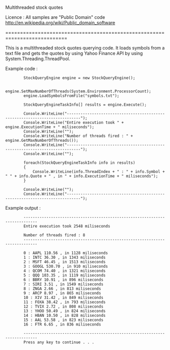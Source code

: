 Multithreaded stock quotes

Licence : All samples are "Public Domain" code 
http://en.wikipedia.org/wiki/Public_domain_software

===========================================================================

This is a multithreaded stock quotes querying code. It loads symbols 
from a text file and gets the quotes by using Yahoo Finance API
by using System.Threading.ThreadPool.

Example code :

            StockQueryEngine engine = new StockQueryEngine();

            engine.SetMaxNumberOfThreads(System.Environment.ProcessorCount);
            engine.LoadSymbolsFromFile("symbols.txt");

            StockQueryEngineTaskInfo[] results = engine.Execute();

            Console.WriteLine("----------------------------------------------------------------------------");
            Console.WriteLine("Entire execution took " + engine.ExecutionTime + " miliseconds");
            Console.WriteLine("");
            Console.WriteLine("Number of threads fired : " + engine.GetMaxNumberOfThreads());
            Console.WriteLine("----------------------------------------------------------------------------");
            Console.WriteLine("");

            foreach(StockQueryEngineTaskInfo info in results)
            {
                Console.WriteLine(info.ThreadIndex + " : " + info.Symbol + " " + info.Quote + " , in " + info.ExecutionTime + " miliseconds");
            }

            Console.WriteLine("");
            Console.WriteLine("----------------------------------------------------------------------------");

Example output : 

			----------------------------------------------------------------------------
			Entire execution took 2548 miliseconds

			Number of threads fired : 8
			----------------------------------------------------------------------------

			0 : AAPL 110.56 , in 1128 miliseconds
			1 : INTC 36.30 , in 1343 miliseconds
			2 : MSFT 46.45 , in 1513 miliseconds
			3 : GOOGL 530.70 , in 910 miliseconds
			4 : QCOM 74.40 , in 1321 miliseconds
			5 : QQQ 103.35 , in 1119 miliseconds
			6 : BBRY 10.91 , in 896 miliseconds
			7 : SIRI 3.51 , in 1549 miliseconds
			8 : ZNGA 2.66 , in 813 miliseconds
			9 : ARCP 8.97 , in 865 miliseconds
			10 : XIV 31.42 , in 849 miliseconds
			11 : FOXA 38.42 , in 793 miliseconds
			12 : TVIX 2.72 , in 808 miliseconds
			13 : YHOO 50.49 , in 824 miliseconds
			14 : HBAN 10.50 , in 828 miliseconds
			15 : AAL 53.58 , in 823 miliseconds
			16 : FTR 6.65 , in 836 miliseconds

			----------------------------------------------------------------------------
			Press any key to continue . . .